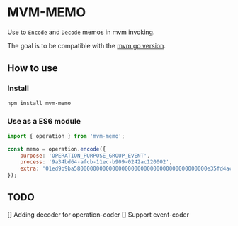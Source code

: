 # MVM-MEMO

Use to `Encode` and `Decode` memos in mvm invoking.

The goal is to be compatible with the [mvm go version](https://github.com/MixinNetwork/trusted-group/tree/master/mvm/encoding).

## How to use

### Install

```bash
npm install mvm-memo
```

### Use as a ES6 module

```javascript
import { operation } from 'mvm-memo';

const memo = operation.encode({
    purpose: 'OPERATION_PURPOSE_GROUP_EVENT',
    process: '9a34bd64-afcb-11ec-b909-0242ac120002',
    extra: '01ed9b9ba580000000000000000000000000000000000000000e35fd4acef14e2b00b9d0cd000000000000000000000000',
});
```

## TODO

[] Adding decoder for operation-coder
[] Support event-coder
